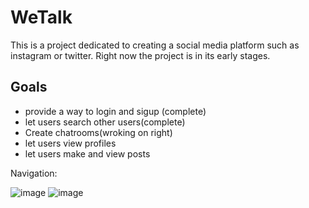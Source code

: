 # WeTalk
This is a project dedicated to creating a social media platform such as instagram or twitter. Right now the project is in its early stages.

## Goals
- provide a way to login and sigup (complete)
- let users search other users(complete)
- Create chatrooms(wroking on right)
- let users view profiles
- let users make and view posts

Navigation:

![image](https://github.com/Zarif-SBU/WeTalk/assets/123431894/7186c3d4-85fc-415c-8984-3d2dc7e84b9a)
![image](https://github.com/Zarif-SBU/WeTalk/assets/123431894/2e2abffa-3455-431e-934a-51a5c16769f0)

